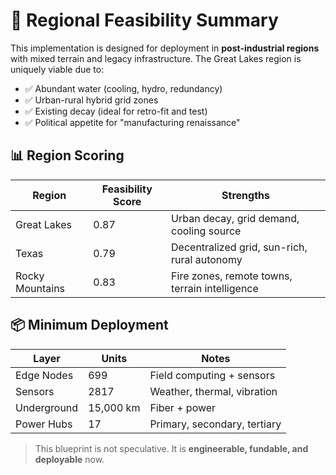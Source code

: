 # 📍 Regional Feasibility Summary

This implementation is designed for deployment in **post-industrial regions** with mixed terrain and legacy infrastructure. The Great Lakes region is uniquely viable due to:

- ✅ Abundant water (cooling, hydro, redundancy)
- ✅ Urban-rural hybrid grid zones
- ✅ Existing decay (ideal for retro-fit and test)
- ✅ Political appetite for "manufacturing renaissance"

## 📊 Region Scoring

| Region          | Feasibility Score | Strengths                        |
|----------------|------------------|----------------------------------|
| Great Lakes     | 0.87             | Urban decay, grid demand, cooling source |
| Texas           | 0.79             | Decentralized grid, sun-rich, rural autonomy |
| Rocky Mountains | 0.83             | Fire zones, remote towns, terrain intelligence |

## 📦 Minimum Deployment

| Layer       | Units      | Notes                         |
|-------------|------------|-------------------------------|
| Edge Nodes  | 699        | Field computing + sensors     |
| Sensors     | 2817       | Weather, thermal, vibration   |
| Underground | 15,000 km  | Fiber + power                 |
| Power Hubs  | 17         | Primary, secondary, tertiary  |

> This blueprint is not speculative. It is **engineerable, fundable, and deployable** now.
